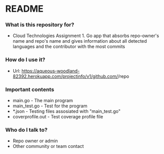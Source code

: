 # README #

### What is this repository for? ###

* Cloud Technologies Assignment 1. Go app that absorbs repo-owner's name and repo's name and gives information about all detected languages and the contributor with the most commits

### How do I use it? ###

* Url: https://aqueous-woodland-82392.herokuapp.com/projectinfo/v1/github.com/<user>/repo

### Important contents ###

* main.go - The main program
* main_test.go - Test for the program
* *.json - Testing files assosiated with "main_test.go"
* coverprofile.out - Test coverage profile file

### Who do I talk to? ###

* Repo owner or admin
* Other community or team contact